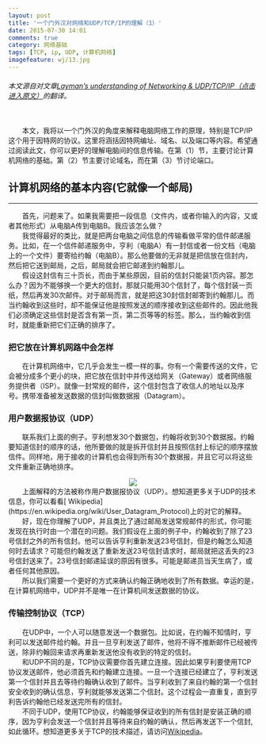 ```yaml
---
layout: post
title: '一个门外汉对网络和UDP/TCP/IP的理解（1）'
date: 2015-07-30 14:01
comments: true
category: 网络基础
tags: [TCP, ip, UDP, 计算机网络]
imagefeature: wj/13.jpg
---
```

###### 本文源自对文章[Layman’s understanding of Networking & UDP/TCP/IP（点击进入原文）](http://www.microshell.com/sysadmin/networking/laymans-understanding-of-networking-udptcpip/)的翻译。

<br/>
&emsp;&emsp;本文，我将以一个门外汉的角度来解释电脑网络工作的原理，特别是TCP/IP这个用于因特网的协议。这里将涵括因特网编址、域名、以及端口等内容。希望通过阅读此文，你可以更好的理解电脑间的信息传输。在第（1）节，主要讨论计算机网络的基础。第（2）节主要讨论域名，而在第（3）节讨论端口。

<!--more-->

## 计算机网络的基本内容(它就像一个邮局)
- - -
&emsp;&emsp;首先，问题来了。如果我需要把一段信息（文件内，或者你输入的内容，又或者其他形式）从电脑A传到电脑B。我应该怎么做？<br/>
&emsp;&emsp;我觉得最好的类比，就是把两台电脑之间信息的传输看做平常的信件邮递服务。比如，在一个信件邮递服务中，亨利（电脑A）有一封信或者一份文档（电脑上的一个文件）要寄给约翰（电脑B）。那么他要做的无非就是把信放在信封内，然后把它送到邮局，之后，邮局就会把它邮递到约翰那儿。<br/>
&emsp;&emsp;假设这封信有三十页长，而由于某些原因，目前的信封只能装1页内容。那怎么办？因为不能够换一个更大的信封，那就只能用30个信封了，每个信封装一页纸，然后再发30次邮件。对于邮局而言，就是把这30封信封邮寄到约翰那儿。而当约翰收到这些时，却不能保证他是按照发送的顺序接收到这些邮件的。因此他我们必须确定这些信封是否含有第一页，第二页等等的标签。那么，当约翰收到信时，就能重新把它们正确的排序了。

### 把它放在计算机网路中会怎样
&emsp;&emsp;在计算机网络中，它几乎会发生一模一样的事。你有一个需要传送的文件，它会被分成多个更小的块，把它放在信封中并传送给网关（Gateway）或者网络服务提供者（ISP）。就像一封常规的邮件，这个信封包含了收信人的地址以及序号。携带准备被发送数据的信封叫做数据报（Datagram）。

### 用户数据报协议（UDP）
&emsp;&emsp;联系我们上面的例子。亨利想发30个数据包，约翰将收到30个数据报。约翰要知道信封的顺序的话，他所要做的就是拆开信封并且按照信封上标记的顺序摆放信件。同样地，用于接收的计算机也会得到所有30个数据报，并且它可以将这些文件重新正确地排序。
<div style="text-align: center">
	<img src="http://www.microshell.com/wp-content/uploads/2009/02/datagram-500x355.gif" style="display:inline"/>
</div>
&emsp;&emsp;上面解释的方法被称作用户数据报协议（UDP）。想知道更多关于UDP的技术信息，你可以看看[ Wikipedia](https://en.wikipedia.org/wiki/User_Datagram_Protocol)上的对它的解释。<br/>
&emsp;&emsp;好，现在你理解了UDP，并且类比了通过邮局发送常规邮件的形式，你可能发现在执行时由一个潜在的问题。我们假设在上面的例子中，约翰收到了除了23号信封之外的所有信封。他可以告诉亨利重新发送23号信封，但是约翰怎么知道何时去请求？可能但约翰发送了重新发送23号信封请求时，邮局就把这丢失的23号信封送来了。23号信封邮递延误的原因有很多。可能是邮递员当天生病了，或者任何其他原因。<br/>
&emsp;&emsp;所以我们需要一个更好的方式来确认约翰正确地收到了所有数据。幸运的是，在计算机网络中，UDP并不是唯一在计算机间发送数据的协议。

### 传输控制协议（TCP）
&emsp;&emsp;在UDP中，一个人可以随意发送一个数据包。比如说，在约翰不知情时，亨利可以发送邮件给约翰。并且一旦亨利发送了邮件，他将不得不推断邮件已经被传送，除非约翰回来请求再重新发送他没有收到的特定的信封。<br/>
&emsp;&emsp;和UDP不同的是，TCP协议需要你首先建立连接。因此如果亨利要使用TCP协议发送邮件，他必须首先和约翰建立连接。一旦一个连接已经建立了，亨利发送第一个信封并且去等待约翰确认收到了邮件。当亨利收到了来自约翰的第一个信封安全收到的确认信息，亨利就能够发送第二个信封。这个过程会一直重复，直到亨利告诉约翰他已经发送完所有的信封。<br/>
&emsp;&emsp;不同于UDP，使用TCP协议，约翰能够保证收到的所有信封是安装正确的顺序，因为亨利会发送一个信封并且等待来自约翰的确认，然后再发送下一个信封,如此循环。想知道更多关于TCP的技术描述，请访问[Wikipedia](https://en.wikipedia.org/wiki/Transmission_Control_Protocol)。
